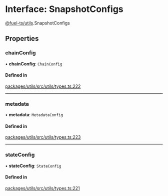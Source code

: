 # Interface: SnapshotConfigs

[@fuel-ts/utils](/api/Utils/index.md).SnapshotConfigs

## Properties

### chainConfig

• **chainConfig**: `ChainConfig`

#### Defined in

[packages/utils/src/utils/types.ts:222](https://github.com/FuelLabs/fuels-ts/blob/445f0f888f28026e859fb676e7a803be367fd58d/packages/utils/src/utils/types.ts#L222)

___

### metadata

• **metadata**: `MetadataConfig`

#### Defined in

[packages/utils/src/utils/types.ts:223](https://github.com/FuelLabs/fuels-ts/blob/445f0f888f28026e859fb676e7a803be367fd58d/packages/utils/src/utils/types.ts#L223)

___

### stateConfig

• **stateConfig**: `StateConfig`

#### Defined in

[packages/utils/src/utils/types.ts:221](https://github.com/FuelLabs/fuels-ts/blob/445f0f888f28026e859fb676e7a803be367fd58d/packages/utils/src/utils/types.ts#L221)
